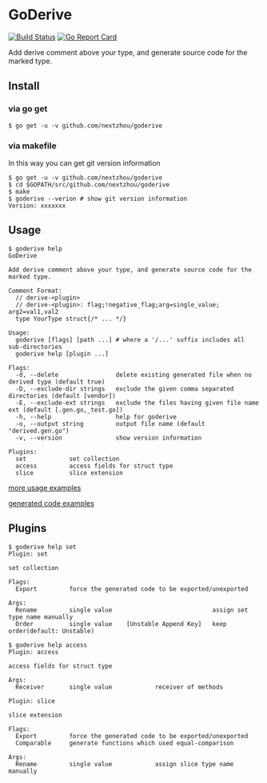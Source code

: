 # GoDerive

[![Build Status](https://travis-ci.org/nextzhou/goderive.svg?branch=master)](https://travis-ci.org/nextzhou/goderive)
[![Go Report Card](https://goreportcard.com/badge/github.com/nextzhou/goderive)](https://goreportcard.com/report/github.com/nextzhou/goderive)

Add derive comment above your type, and generate source code for the marked type.

## Install

### via go get

```
$ go get -u -v github.com/nextzhou/goderive
```

### via makefile

In this way you can get git version information

```
$ go get -u -v github.com/nextzhou/goderive
$ cd $GOPATH/src/github.com/nextzhou/goderive
$ make
$ goderive --verion # show git version information
Version: xxxxxxx
```

## Usage

```
$ goderive help
GoDerive

Add derive comment above your type, and generate source code for the marked type.

Comment Format:
  // derive-<plugin>
  // derive-<plugin>: flag;!negative_flag;arg=single_value; arg2=val1,val2
  type YourType struct{/* ... */}

Usage:
  goderive [flags] [path ...] # where a '/...' suffix includes all sub-directories
  goderive help [plugin ...]

Flags:
  -d, --delete                delete existing generated file when no derived type (default true)
  -D, --exclude-dir strings   exclude the given comma separated directories (default [vendor])
  -E, --exclude-ext strings   exclude the files having given file name ext (default [.gen.go,_test.go])
  -h, --help                  help for goderive
  -o, --output string         output file name (default "derived.gen.go")
  -v, --version               show version information

Plugins:
  set            set collection
  access         access fields for struct type
  slice          slice extension

```

[more usage examples](https://github.com/nextzhou/goderive/blob/master/tests/examples.go)

[generated code examples](https://github.com/nextzhou/goderive/blob/master/tests/derived.gen.go)

## Plugins

```
$ goderive help set
Plugin: set

set collection

Flags:
  Export         force the generated code to be exported/unexported

Args:
  Rename         single value                            assign set type name manually
  Order          single value    [Unstable Append Key]   keep order(default: Unstable)
```

```
$ goderive help access
Plugin: access

access fields for struct type

Args:
  Receiver       single value            receiver of methods
```

```
Plugin: slice

slice extension

Flags:
  Export         force the generated code to be exported/unexported
  Comparable     generate functions which used equal-comparison

Args:
  Rename         single value            assign slice type name manually
```
